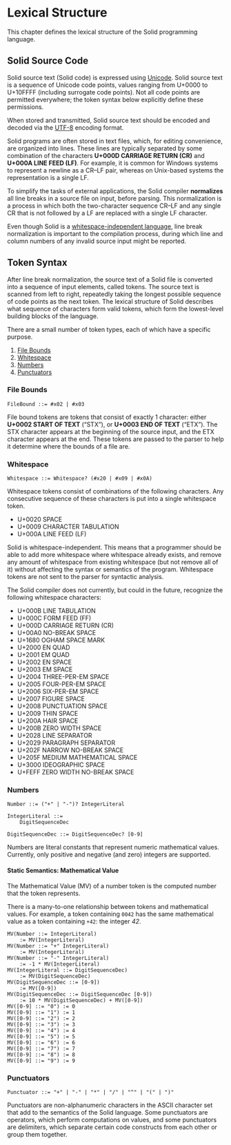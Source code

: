 # Lexical Structure

This chapter defines the lexical structure of the Solid programming language.



## Solid Source Code
Solid source text (Solid code) is expressed using [Unicode](https://www.unicode.org/).
Solid source text is a sequence of Unicode code points,
values ranging from U+0000 to U+10FFFF (including surrogate code points).
Not all code points are permitted everywhere;
the token syntax below explicitly define these permissions.

When stored and transmitted, Solid source text should be encoded and decoded via the
[UTF-8](https://tools.ietf.org/html/rfc3629) encoding format.

Solid programs are often stored in text files, which, for editing convenience, are organized into lines.
These lines are typically separated by some combination of the characters
**U+000D CARRIAGE RETURN (CR)** and **U+000A LINE FEED (LF)**.
For example, it is common for Windows systems to represent a newline as a CR–LF pair,
whereas on Unix-based systems the representation is a single LF.

To simplify the tasks of external applications, the Solid compiler **normalizes** all line breaks
in a source file on input, before parsing. This normalization is a process in which
both the two-character sequence CR–LF and any single CR that is not followed by a LF
are replaced with a single LF character.

Even though Solid is a [whitespace-independent language](#whitespace),
line break normalization is important to the compilation process,
during which line and column numbers of any invalid source input might be reported.



## Token Syntax
After line break normalization,
the source text of a Solid file is converted into a sequence of input elements, called tokens.
The source text is scanned from left to right, repeatedly taking the longest possible
sequence of code points as the next token.
The lexical structure of Solid describes what sequence of characters form valid tokens,
which form the lowest-level building blocks of the language.

There are a small number of token types, each of which have a specific purpose.

1. [File Bounds](#file-bounds)
1. [Whitespace](#whitespace)
1. [Numbers](#numbers)
1. [Punctuators](#punctuators)


### File Bounds
```w3c
FileBound ::= #x02 | #x03
```
File bound tokens are tokens that consist of exactly 1 character:
either **U+0002 START OF TEXT** (“STX”), or **U+0003 END OF TEXT** (“ETX”).
The STX character appears at the beginning of the source input, and the ETX character appears at the end.
These tokens are passed to the parser to help it determine where the bounds of a file are.


### Whitespace
```w3c
Whitespace ::= Whitespace? (#x20 | #x09 | #x0A)
```
Whitespace tokens consist of combinations of the following characters.
Any consecutive sequence of these characters is put into a single whitespace token.

- U+0020 SPACE
- U+0009 CHARACTER TABULATION
- U+000A LINE FEED (LF)

Solid is whitespace-independent.
This means that a programmer should be able to add more whitespace where whitespace already exists,
and remove any amount of whitespace from existing whitespace (but not remove all of it)
without affecting the syntax or semantics of the program.
Whitespace tokens are not sent to the parser for syntactic analysis.

The Solid compiler does not currently, but could in the future, recognize the following whitespace characters:

- U+000B LINE TABULATION
- U+000C FORM FEED (FF)
- U+000D CARRIAGE RETURN (CR)
- U+00A0 NO-BREAK SPACE
- U+1680 OGHAM SPACE MARK
- U+2000 EN QUAD
- U+2001 EM QUAD
- U+2002 EN SPACE
- U+2003 EM SPACE
- U+2004 THREE-PER-EM SPACE
- U+2005 FOUR-PER-EM SPACE
- U+2006 SIX-PER-EM SPACE
- U+2007 FIGURE SPACE
- U+2008 PUNCTUATION SPACE
- U+2009 THIN SPACE
- U+200A HAIR SPACE
- U+200B ZERO WIDTH SPACE
- U+2028 LINE SEPARATOR
- U+2029 PARAGRAPH SEPARATOR
- U+202F NARROW NO-BREAK SPACE
- U+205F MEDIUM MATHEMATICAL SPACE
- U+3000 IDEOGRAPHIC SPACE
- U+FEFF ZERO WIDTH NO-BREAK SPACE


### Numbers
```w3c
Number ::= ("+" | "-")? IntegerLiteral

IntegerLiteral ::=
	DigitSequenceDec

DigitSequenceDec ::= DigitSequenceDec? [0-9]
```
Numbers are literal constants that represent numeric mathematical values.
Currently, only positive and negative (and zero) integers are supported.

#### Static Semantics: Mathematical Value
The Mathematical Value (MV) of a number token is the computed number that the token represents.

There is a many-to-one relationship between tokens and mathematical values. For example,
a token containing `0042` has the same mathematical value as a token containing `+42`:
the integer *42*.

```w3c
MV(Number ::= IntegerLiteral)
	:= MV(IntegerLiteral)
MV(Number ::= "+" IntegerLiteral)
	:= MV(IntegerLiteral)
MV(Number ::= "-" IntegerLiteral)
	:= -1 * MV(IntegerLiteral)
MV(IntegerLiteral ::= DigitSequenceDec)
	:= MV(DigitSequenceDec)
MV(DigitSequenceDec ::= [0-9])
	:= MV([0-9])
MV(DigitSequenceDec ::= DigitSequenceDec [0-9])
	:= 10 * MV(DigitSequenceDec) + MV([0-9])
MV([0-9] ::= "0") := 0
MV([0-9] ::= "1") := 1
MV([0-9] ::= "2") := 2
MV([0-9] ::= "3") := 3
MV([0-9] ::= "4") := 4
MV([0-9] ::= "5") := 5
MV([0-9] ::= "6") := 6
MV([0-9] ::= "7") := 7
MV([0-9] ::= "8") := 8
MV([0-9] ::= "9") := 9
```


### Punctuators
```w3c
Punctuator ::= "+" | "-" | "*" | "/" | "^" | "(" | ")"
```
Punctuators are non-alphanumeric characters in the ASCII character set that
add to the semantics of the Solid language.
Some punctuators are operators, which perform computations on values, and
some punctuators are delimiters, which separate certain code constructs from each other or group them together.
